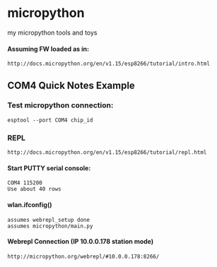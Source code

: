 # micropython
  my micropython tools and toys
  
  #### Assuming FW loaded as in:
    http://docs.micropython.org/en/v1.15/esp8266/tutorial/intro.html

## COM4 Quick Notes Example

  ### Test micropython connection:
    esptool --port COM4 chip_id
    
  ### REPL
    http://docs.micropython.org/en/v1.15/esp8266/tutorial/repl.html
  
  #### Start PUTTY serial console:
    COM4 115200
    Use about 40 rows

  #### wlan.ifconfig()
    assumes webrepl_setup done
    assumes micropython/main.py
    
  #### Webrepl Connection (IP 10.0.0.178 station mode)
    http://micropython.org/webrepl/#10.0.0.178:8266/
